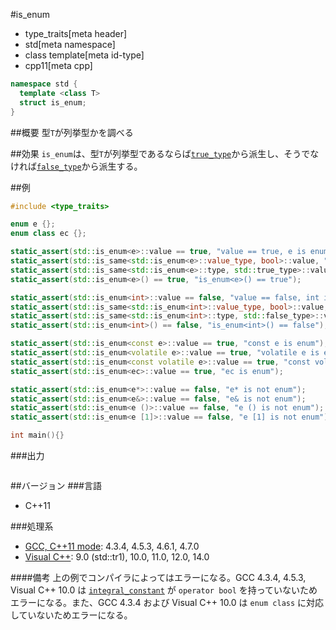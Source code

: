#is_enum
* type_traits[meta header]
* std[meta namespace]
* class template[meta id-type]
* cpp11[meta cpp]

```cpp
namespace std {
  template <class T>
  struct is_enum;
}
```

##概要
型`T`が列挙型かを調べる


##効果
`is_enum`は、型`T`が列挙型であるならば[`true_type`](true_type.md)から派生し、そうでなければ[`false_type`](false_type.md)から派生する。


##例
```cpp
#include <type_traits>

enum e {};
enum class ec {};

static_assert(std::is_enum<e>::value == true, "value == true, e is enum");
static_assert(std::is_same<std::is_enum<e>::value_type, bool>::value, "value_type == bool");
static_assert(std::is_same<std::is_enum<e>::type, std::true_type>::value, "type == true_type");
static_assert(std::is_enum<e>() == true, "is_enum<e>() == true");

static_assert(std::is_enum<int>::value == false, "value == false, int is not enum");
static_assert(std::is_same<std::is_enum<int>::value_type, bool>::value, "value_type == bool");
static_assert(std::is_same<std::is_enum<int>::type, std::false_type>::value, "type == false_type");
static_assert(std::is_enum<int>() == false, "is_enum<int>() == false");

static_assert(std::is_enum<const e>::value == true, "const e is enum");
static_assert(std::is_enum<volatile e>::value == true, "volatile e is enum");
static_assert(std::is_enum<const volatile e>::value == true, "const volatile e is enum");
static_assert(std::is_enum<ec>::value == true, "ec is enum");

static_assert(std::is_enum<e*>::value == false, "e* is not enum");
static_assert(std::is_enum<e&>::value == false, "e& is not enum");
static_assert(std::is_enum<e ()>::value == false, "e () is not enum");
static_assert(std::is_enum<e [1]>::value == false, "e [1] is not enum");

int main(){}
```

###出力
```cpp
```

##バージョン
###言語
- C++11

###処理系
- [GCC, C++11 mode](/implementation.md#gcc): 4.3.4, 4.5.3, 4.6.1, 4.7.0
- [Visual C++](/implementation.md#visual_cpp): 9.0 (std::tr1), 10.0, 11.0, 12.0, 14.0

####備考
上の例でコンパイラによってはエラーになる。GCC 4.3.4, 4.5.3, Visual C++ 10.0 は [`integral_constant`](integral_constant.md) が `operator bool` を持っていないためエラーになる。また、GCC 4.3.4 および Visual C++ 10.0 は `enum class` に対応していないためエラーになる。

